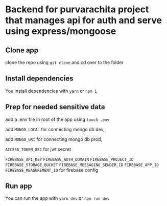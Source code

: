 # Backend for purvarachita project that manages api for auth and serve using express/mongoose

## Clone app

clone the repo using `git clone` and cd over to the folder

## Install dependencies

You install dependencies with `yarn` or `npm i` 

## Prep for needed sensitive data

add a .env file in root of the app using `touch .env`

add `MONGO_LOCAL` for connecting mongo db dev,

add `MONGO_URI` for connecting mongo db prod,

`ACCESS_TOKEN_SEC` for jwt secret

`FIREBASE_API_KEY` `FIREBASE_AUTH_DOMAIN` `FIREBASE_PROJECT_ID` `FIREBASE_STORAGE_BUCKET` `FIREBASE_MESSAGING_SENDER_ID` `FIREBASE_APP_ID` `FIREBASE_MEASUREMENT_ID` for firebase config

## Run app

You can run the app with `yarn dev` or `npm run dev`